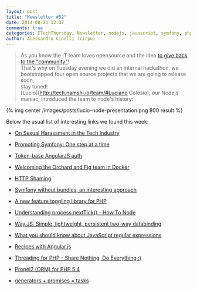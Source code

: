```yaml
---
layout: post
title: "Newsletter #52"
date: 2014-08-21 12:37
comments: true
categories: [TechThursday, Newsletter, nodejs, javascript, symfony, php, http, oss, github]
author: Alessandro Cinelli (cirpo)
---
```


> As you know the IT team loves opensource and the idea [to give back to the "community"](http://github.com/namshi)! <br />
> That's why on Tuesday evening we did an internal hackathon, we bootstrapped four open source projects that we are going to release soon, <br /> stay tuned!<br />
> [Lucio](http://tech.namshi.io/team/#Luciano Colosio), our Nodejs maniac, introduced the team to node's history:

{% img center /images/posts/lucio-node-presentation.png 800 result %}

Below the usual list of interesting links we found this week:

* [On Sexual Harassment in the Tech Industry](http://buff.ly/1z2jZga)

* [Promoting Symfony: One step at a time](http://buff.ly/1pYrQJF)

* [Token-base AngularJS auth](http://buff.ly/YsjYqC)

* [Welcoming the Orchard and Fig team in Docker](http://buff.ly/1vZZGUm)

* [HTTP Shaming](http://buff.ly/1ptfB8L)
<!-- more -->

* [Symfony without bundles, an interesting approach](http://elnur.pro/symfony-without-bundles/)

* [A new feature toggling library for PHP](http://labs.qandidate.com/blog/2014/08/18/a-new-feature-toggling-library-for-php/)

* [Understanding process.nextTick() - How To Node](http://buff.ly/1psgj62)

* [Way.JS: Simple, lightweight, persistent two-way databinding](http://gwendall.github.io/way/)

* [What you should know about JavaScript regular expressions](http://bjorn.tipling.com/state-and-regular-expressions-in-javascript)

* [Recipes with Angular.js](http://fdietz.github.io/recipes-with-angular-js/)

* [Threading for PHP - Share Nothing, Do Everything :)](https://github.com/krakjoe/pthreads)

* [Propel2 (ORM) for PHP 5.4](https://github.com/propelorm/Propel2)

* [generators + promises = tasks](http://taskjs.org/)